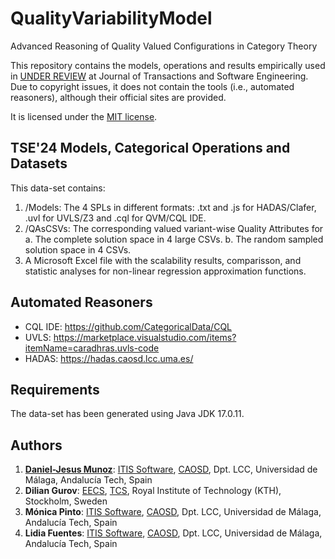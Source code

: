 # QualityVariabilityModel
Advanced Reasoning of Quality Valued Configurations in Category Theory

This repository contains the models, operations and results empirically used in [UNDER REVIEW](https://doi.org/) at Journal of Transactions and Software Engineering.
Due to copyright issues, it does not contain the tools (i.e., automated reasoners), although their official sites are provided.

It is licensed under the [MIT license](https://github.com/danieljmg/QualityVariabilityModel/blob/main/LICENSE).


## TSE'24 Models, Categorical Operations and Datasets

This data-set contains:

1. /Models: The 4 SPLs in different formats: .txt and .js for HADAS/Clafer, .uvl for UVLS/Z3 and .cql for QVM/CQL IDE.
2. /QAsCSVs: The corresponding valued variant-wise Quality Attributes for
     a. The complete solution space in 4 large CSVs.
     b. The random sampled solution space in 4 CSVs.
3. A Microsoft Excel file with the scalability results, comparisson, and statistic analyses for non-linear regression approximation functions.


## Automated Reasoners

- CQL IDE: https://github.com/CategoricalData/CQL
- UVLS: https://marketplace.visualstudio.com/items?itemName=caradhras.uvls-code
- HADAS: https://hadas.caosd.lcc.uma.es/


## Requirements

The data-set has been generated using Java JDK 17.0.11.

## Authors

1. **[Daniel-Jesus Munoz](https://github.com/danieljmg)**: [ITIS Software](https://www.uma.es/institutos-uma/info/118460/instituto-de-tecnologias-e-ingenieria-del-software/), [CAOSD](http://caosd.lcc.uma.es/), Dpt. LCC, Universidad de Málaga, Andalucía Tech, Spain
2. **Dilian Gurov**: [EECS](https://www.kth.se/en/eecs/), [TCS](https://www.kth.se/cs/tcs), Royal Institute of Technology (KTH), Stockholm, Sweden
3. **Mónica Pinto**: [ITIS Software](https://www.uma.es/institutos-uma/info/118460/instituto-de-tecnologias-e-ingenieria-del-software/), [CAOSD](http://caosd.lcc.uma.es/), Dpt. LCC, Universidad de Málaga, Andalucía Tech, Spain
4. **Lidia Fuentes**: [ITIS Software](https://www.uma.es/institutos-uma/info/118460/instituto-de-tecnologias-e-ingenieria-del-software/), [CAOSD](http://caosd.lcc.uma.es/), Dpt. LCC, Universidad de Málaga, Andalucía Tech, Spain
